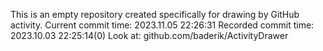 This is an empty repository created specifically for drawing by GitHub activity.
Current commit time: 2023.11.05 22:26:31
Recorded commit time: 2023.10.03 22:25:14(0)
Look at: github.com/baderik/ActivityDrawer
